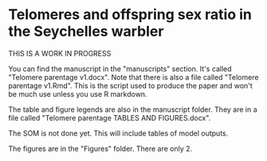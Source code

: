 # Telomeres and offspring sex ratio in the Seychelles warbler

THIS IS A WORK IN PROGRESS

You can find the manuscript in the "manuscripts" section. It's called "Telomere parentage v1.docx". Note that there is also a file called "Telomere parentage v1.Rmd". This is the script used to produce the paper and won't be much use unless you use R markdown.

The table and figure legends are also in the manuscript folder. They are in a file called "Telomere parentage TABLES AND FIGURES.docx".

The SOM is not done yet. This will include tables of model outputs.

The figures are in the "Figures" folder. There are only 2.
